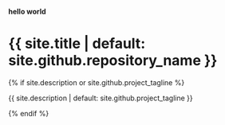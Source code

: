 **hello world**
<h1>{{ site.title | default: site.github.repository_name }}</h1>
{% if site.description or site.github.project_tagline %}
  <p>{{ site.description | default: site.github.project_tagline }}</p>
{% endif %}
